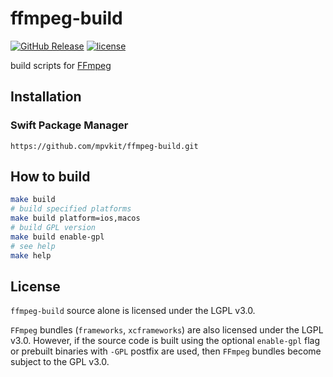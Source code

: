 # ffmpeg-build
 
[![GitHub Release](https://img.shields.io/github/v/release/mpvkit/ffmpeg-build?display_name=release)](https://github.com/FFmpeg/FFmpeg)
[![license](https://img.shields.io/github/license/mpvkit/ffmpeg-build)](https://github.com/mpvkit/ffmpeg-build/main/LICENSE)

build scripts for [FFmpeg](https://github.com/FFmpeg/FFmpeg)

## Installation

### Swift Package Manager

```
https://github.com/mpvkit/ffmpeg-build.git
```

## How to build

```bash
make build
# build specified platforms 
make build platform=ios,macos
# build GPL version
make build enable-gpl
# see help
make help
```

## License

`ffmpeg-build` source alone is licensed under the LGPL v3.0.

`FFmpeg` bundles (`frameworks`, `xcframeworks`) are also licensed under the LGPL v3.0. However, if the source code is built using the optional `enable-gpl` flag or prebuilt binaries with `-GPL` postfix are used, then `FFmpeg` bundles become subject to the GPL v3.0.
